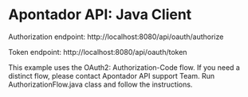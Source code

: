 Apontador API: Java Client
======

Authorization endpoint: 
http://localhost:8080/api/oauth/authorize

Token endpoint: 
http://localhost:8080/api/oauth/token

This example uses the OAuth2: Authorization-Code flow. If you need a distinct flow, please contact Apontador API support Team.
Run AuthorizationFlow.java class and follow the instructions.

